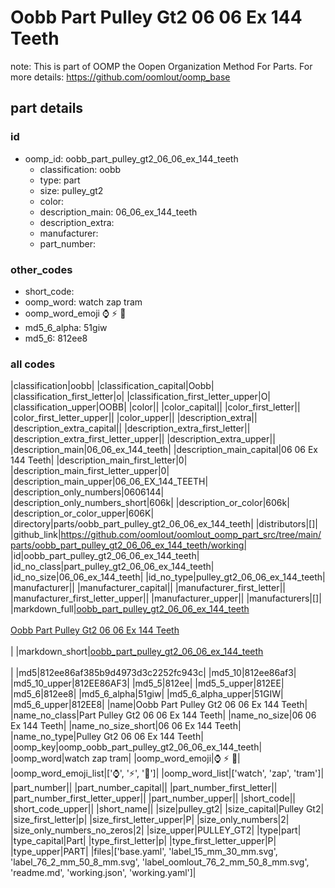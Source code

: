 # Oobb Part Pulley Gt2 06 06 Ex 144 Teeth  

note: This is part of OOMP the Oopen Organization Method For Parts. For more details: https://github.com/oomlout/oomp_base

##  part details





### id
* oomp_id: oobb_part_pulley_gt2_06_06_ex_144_teeth
  * classification: oobb
  * type: part
  * size: pulley_gt2
  * color: 
  * description_main: 06_06_ex_144_teeth
  * description_extra: 
  * manufacturer: 
  * part_number: 

### other_codes
* short_code: 
* oomp_word: watch zap tram
* oomp_word_emoji :watch: :zap: :tram:
* md5_6_alpha: 51giw
* md5_6: 812ee8

### all codes 
|classification|oobb|
|classification_capital|Oobb|
|classification_first_letter|o|
|classification_first_letter_upper|O|
|classification_upper|OOBB|
|color||
|color_capital||
|color_first_letter||
|color_first_letter_upper||
|color_upper||
|description_extra||
|description_extra_capital||
|description_extra_first_letter||
|description_extra_first_letter_upper||
|description_extra_upper||
|description_main|06_06_ex_144_teeth|
|description_main_capital|06 06 Ex 144 Teeth|
|description_main_first_letter|0|
|description_main_first_letter_upper|0|
|description_main_upper|06_06_EX_144_TEETH|
|description_only_numbers|0606144|
|description_only_numbers_short|606k|
|description_or_color|606k|
|description_or_color_upper|606K|
|directory|parts/oobb_part_pulley_gt2_06_06_ex_144_teeth|
|distributors|[]|
|github_link|https://github.com/oomlout/oomlout_oomp_part_src/tree/main/parts/oobb_part_pulley_gt2_06_06_ex_144_teeth/working|
|id|oobb_part_pulley_gt2_06_06_ex_144_teeth|
|id_no_class|part_pulley_gt2_06_06_ex_144_teeth|
|id_no_size|06_06_ex_144_teeth|
|id_no_type|pulley_gt2_06_06_ex_144_teeth|
|manufacturer||
|manufacturer_capital||
|manufacturer_first_letter||
|manufacturer_first_letter_upper||
|manufacturer_upper||
|manufacturers|[]|
|markdown_full|[oobb_part_pulley_gt2_06_06_ex_144_teeth](https://github.com/oomlout/oomlout_oomp_part_src/tree/main/parts/oobb_part_pulley_gt2_06_06_ex_144_teeth/working)<br>[](https://github.com/oomlout/oomlout_oomp_part_src/tree/main/parts/oobb_part_pulley_gt2_06_06_ex_144_teeth/working)<br>[Oobb Part Pulley Gt2 06 06 Ex 144 Teeth](https://github.com/oomlout/oomlout_oomp_part_src/tree/main/parts/oobb_part_pulley_gt2_06_06_ex_144_teeth/working)<br><br>|
|markdown_short|[oobb_part_pulley_gt2_06_06_ex_144_teeth](https://github.com/oomlout/oomlout_oomp_part_src/tree/main/parts/oobb_part_pulley_gt2_06_06_ex_144_teeth/working)<br><br>|
|md5|812ee86af385b9d4973d3c2252fc943c|
|md5_10|812ee86af3|
|md5_10_upper|812EE86AF3|
|md5_5|812ee|
|md5_5_upper|812EE|
|md5_6|812ee8|
|md5_6_alpha|51giw|
|md5_6_alpha_upper|51GIW|
|md5_6_upper|812EE8|
|name|Oobb Part Pulley Gt2 06 06 Ex 144 Teeth|
|name_no_class|Part Pulley Gt2 06 06 Ex 144 Teeth|
|name_no_size|06 06 Ex 144 Teeth|
|name_no_size_short|06 06 Ex 144 Teeth|
|name_no_type|Pulley Gt2 06 06 Ex 144 Teeth|
|oomp_key|oomp_oobb_part_pulley_gt2_06_06_ex_144_teeth|
|oomp_word|watch zap tram|
|oomp_word_emoji|:watch: :zap: :tram:|
|oomp_word_emoji_list|[':watch:', ':zap:', ':tram:']|
|oomp_word_list|['watch', 'zap', 'tram']|
|part_number||
|part_number_capital||
|part_number_first_letter||
|part_number_first_letter_upper||
|part_number_upper||
|short_code||
|short_code_upper||
|short_name||
|size|pulley_gt2|
|size_capital|Pulley Gt2|
|size_first_letter|p|
|size_first_letter_upper|P|
|size_only_numbers|2|
|size_only_numbers_no_zeros|2|
|size_upper|PULLEY_GT2|
|type|part|
|type_capital|Part|
|type_first_letter|p|
|type_first_letter_upper|P|
|type_upper|PART|
|files|['base.yaml', 'label_15_mm_30_mm.svg', 'label_76_2_mm_50_8_mm.svg', 'label_oomlout_76_2_mm_50_8_mm.svg', 'readme.md', 'working.json', 'working.yaml']|
